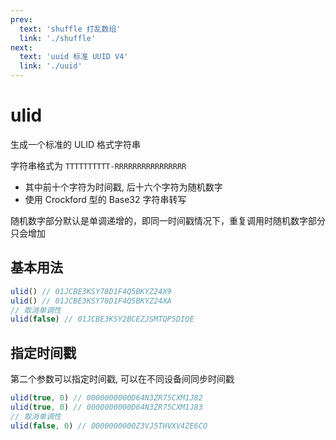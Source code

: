 ```yaml
---
prev:
  text: 'shuffle 打乱数组'
  link: './shuffle'
next:
  text: 'uuid 标准 UUID V4'
  link: './uuid'
---
```


# ulid

生成一个标准的 ULID 格式字符串

字符串格式为 `TTTTTTTTTT-RRRRRRRRRRRRRRRR`

- 其中前十个字符为时间戳, 后十六个字符为随机数字
- 使用 Crockford 型的 Base32 字符串转写

随机数字部分默认是单调递增的，即同一时间戳情况下，重复调用时随机数字部分只会增加

## 基本用法

```js
ulid() // 01JCBE3KSY78D1F4Q5BKYZ24X9
ulid() // 01JCBE3KSY78D1F4Q5BKYZ24XA
// 取消单调性
ulid(false) // 01JCBE3KSY2BCEZJSMTQP5DIQE
```

## 指定时间戳

第二个参数可以指定时间戳, 可以在不同设备间同步时间戳

```js
ulid(true, 0) // 0000000000D64N3ZR75CXM1J82
ulid(true, 0) // 0000000000D64N3ZR75CXM1J83
// 取消单调性
ulid(false, 0) // 0000000000Z3VJ5THVXV4ZE6CO
```
